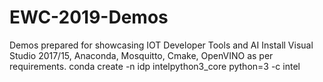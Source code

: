 # EWC-2019-Demos
Demos prepared for showcasing IOT Developer Tools and AI
Install Visual Studio 2017/15, Anaconda, Mosquitto, Cmake, OpenVINO as per requirements. 
conda create -n idp intelpython3_core python=3 -c intel
